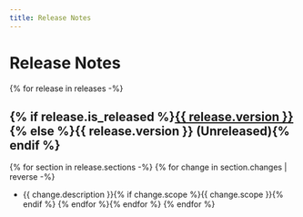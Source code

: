 ```yaml
---
title: Release Notes
---
```


# Release Notes

{% for release in releases -%}
## {% if release.is_released %}<a href="https://github.com/inseven/reconnect/releases/tag/{{ release.version }}">{{ release.version }}</a>{% else %}{{ release.version }} (Unreleased){% endif %}
{% for section in release.sections -%}
{% for change in section.changes | reverse -%}
- {{ change.description }}{% if change.scope %}{{ change.scope }}{% endif %}
{% endfor %}{% endfor %}
{% endfor %}
